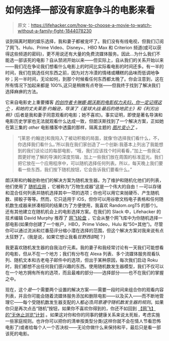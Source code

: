 # 如何选择一部没有家庭争斗的电影来看

> 原文：<https://lifehacker.com/how-to-choose-a-movie-to-watch-without-a-family-fight-1844078230>

谈到隔离时期的娱乐选择，我和妻子都被宠坏了。我们没有有线电视，但我们订阅了网飞、Hulu、Prime Video、Disney+、HBO Max 和 Criterion 频道(或可以获得这些频道的密码)，更不用说还有大量的免费流媒体服务。因此...为什么我们不能选一部该死的电影？自从禁闭开始以来——但实际上，自从我们的关系开始以来——我们花在争论我们想看什么电影上的时间比实际看电影的时间还多。有一半的时间，我们在挑选任何东西之前，因为对方冷漠的情绪或糟糕的品味而低调地争吵；另一半时间，无论如何，到那个时候看任何东西都太晚了。你会注意到，这在所有情况下加起来都是 100%,这只是稍微有点夸张——但我终于找到了解决我们选择麻痹的方法。



它来自电影史上重要播客 [*的创作者卡琳娜·朗沃斯的电影权力夫妇，你一定记得这个*](http://www.youmustrememberthispodcast.com/) *，*和她的丈夫莱恩·约翰逊，导演了*《星球大战:最后的绝地武士》*和*《利刃出稍》*(后者是我和妻子同意观看的电影；她不喜欢)。事实证明，即使是著名导演和电影历史学家也无法就观看什么达成一致，但朗沃斯找到了一个解决方案，正如她在第三集的 *other* 电影播客中透露的那样，隔离主题的 [*图片变小了*](http://√) *。*

> “[莱恩·约翰逊]和我陷入了被动积极的局面，就像‘你选择我们看什么，不，你选择我们看什么。’所以我在我们家创造了一个创新:我基本上列出了我能想到的我们谈论过的每部电影，“哦，我们应该找个时间看看，”加上一些我试图更好地了解的导演的深度剪辑，加上一些我们放在周围的标准蓝光。我们把它放在一个应用程序中，可以随机选择任何列表。所以，每天晚上我们要看一些东西，我们按下随机按钮，它会告诉我们要看什么。”

朗沃斯和约翰逊称他们的解决方案为随机发生器。为了维护和随机化他们的列表，他们使用了 [随机应用](https://apps.apple.com/us/app/random-all-things-generator/id1128190780) ，它被称为“万物生成器”这是一个伟大的自由！—可以存储和混合任何列表并随机选择其中一项的选项；你也可以用它来抛硬币、产生随机数、掷骰子等等。然而，它只适用于 iOS，但你可以用谷歌文档电子表格和任何随机数生成器来拼凑相同的结果(为了方便使用，我喜欢 Random.orgT5 的那个)。还有其他建立在随机机会上的电影选择方案。在我们的 Slack 中，Lifehacker 的技术编辑 David Murphy 推荐了 [网飞轮盘](https://reelgood.com/roulette/netflix) ，它会从整个网飞库中为你随机选择一部电影(如果你创建了一个帐户，HBO，Prime Video，Hulu 和“50+其他”)。尽管你可以通过流派和烂番茄评分缩小潜在选择的范围，但这个解决方案对我来说有点太狂野了。(我是说，如果它想让我看*狂野西部*呢？)

我更喜欢随机发生器的自我治疗元素。我的妻子和我经常讨论有一天我们可能想看的电影，但从不在一个地方；我们有分布在 Alexa 列表、多个流媒体服务观看队列、随机文本和古老电子邮件中的选项，但出于某种原因，每次我们启动 Roku 时，我们都想不出任何我们感兴趣的东西。使用随机数发生器模型，我们不仅可以在一个地方拥有所有的选项，而且最难的部分——选择部分——也不在我们的掌握之中。



现在，这个*是*一个需要两个设置的解决方案——需要一段时间来组合你的观看内容列表，并且你可能会随着流媒体服务添加和删除电影——以及买入——而不断地管理它——每个受随机数发生器支配的人都必须*同意遵守随机数发生器的规则*。如果你只是再次点击“随机”按钮，如果你不喜欢你得到的，你还不如回到 [【网飞】的“无休止浏览”计划](https://www.theonion.com/netflix-introduces-new-browse-endlessly-plan-1819595604) 。如果这对你和你的同事的健康关系来说太死板，考虑实施一些家庭规则。也许你可以把你的清单按类型分类(这样你就不会在情人节看恐怖电影了)或者给每个人一个否决权——无论你做什么来保持和平，最后只是看一部该死的电影。